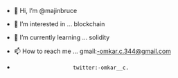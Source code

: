 - 👋 Hi, I’m @majinbruce
- 👀 I’m interested in ... blockchain 
- 🌱 I’m currently learning ... solidity

- 📫 How to reach me ... gmail:-omkar.c.344@gmail.com
-                        twitter:-omkar__c.

<!---
majinbruce/majinbruce is a ✨ special ✨ repository because its `README.md` (this file) appears on your GitHub profile.
You can click the Preview link to take a look at your changes.
--->
